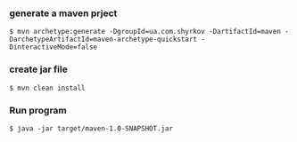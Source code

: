 ### generate a maven prject ###
`$ mvn archetype:generate -DgroupId=ua.com.shyrkov -DartifactId=maven -DarchetypeArtifactId=maven-archetype-quickstart -DinteractiveMode=false`
### create jar file ###
`$ mvn clean install`
### Run program ###
`$ java -jar target/maven-1.0-SNAPSHOT.jar `